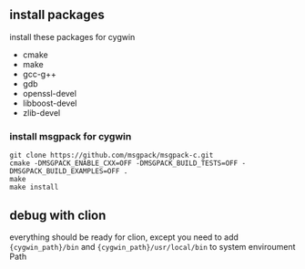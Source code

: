## install packages

install these packages for cygwin
* cmake
* make
* gcc-g++
* gdb
* openssl-devel
* libboost-devel
* zlib-devel


### install msgpack for cygwin

```
git clone https://github.com/msgpack/msgpack-c.git
cmake -DMSGPACK_ENABLE_CXX=OFF -DMSGPACK_BUILD_TESTS=OFF -DMSGPACK_BUILD_EXAMPLES=OFF .
make
make install
```

## debug with clion

everything should be ready for clion, except you need to add `{cygwin_path}/bin` and `{cygwin_path}/usr/local/bin`  to system enviroument Path